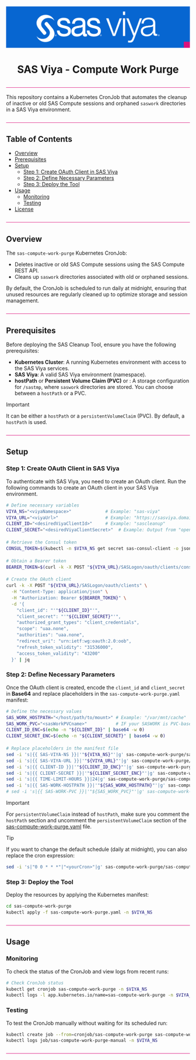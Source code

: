 <div align="center">

![SAS Viya](/.design/sasviya.png)

# **SAS Viya - Compute Work Purge**

</div>

![Divider](/.design/divider.png)

This repository contains a Kubernetes CronJob that automates the cleanup of inactive or old SAS Compute sessions and orphaned `saswork` directories in a SAS Viya environment.

![Divider](/.design/divider.png)

## Table of Contents

- [Overview](#overview)
- [Prerequisites](#prerequisites)
- [Setup](#setup)
  - [Step 1: Create OAuth Client in SAS Viya](#step-1-create-oauth-client-in-sas-viya)
  - [Step 2: Define Necessary Parameters](#step-2-define-necessary-parameters)
  - [Step 3: Deploy the Tool](#step-3-deploy-the-tool)
- [Usage](#usage)
  - [Monitoring](#monitoring)
  - [Testing](#testing)
- [License](#license)

![Divider](/.design/divider.png)

## Overview

The `sas-compute-work-purge` Kubernetes CronJob:

- Deletes inactive or old SAS Compute sessions using the SAS Compute REST API.
- Cleans up `saswork` directories associated with old or orphaned sessions.

By default, the CronJob is scheduled to run daily at midnight, ensuring that unused resources are regularly cleaned up to optimize storage and session management.

![Divider](/.design/divider.png)

## Prerequisites

Before deploying the SAS Cleanup Tool, ensure you have the following prerequisites:

- **Kubernetes Cluster**: A running Kubernetes environment with access to the SAS Viya services.
- **SAS Viya**: A valid SAS Viya environment (namespace).
- **hostPath** or **Persistent Volume Claim (PVC)** or : A storage configuration for `/sastmp`, where `saswork` directories are stored. You can choose between a `hostPath` or a PVC.

> [!IMPORTANT]
> It can be either a `hostPath` or a `persistentVolumeClaim` (PVC). By default, a `hostPath` is used.

![Divider](/.design/divider.png)

## Setup

### Step 1: Create OAuth Client in SAS Viya

To authenticate with SAS Viya, you need to create an OAuth client. Run the following commands to create an OAuth client in your SAS Viya environment.

```sh
# Define necessary variables
VIYA_NS="<viyaNamespace>"             # Example: "sas-viya"
VIYA_URL="<viyaUrl>"                  # Example: "https://sasviya.domain.com"
CLIENT_ID="<desiredViyaClientId>"     # Example: "sascleanup"
CLIENT_SECRET="<desiredViyaClientSecret>"  # Example: Output from "openssl rand -hex 32"

# Retrieve the Consul token
CONSUL_TOKEN=$(kubectl -n $VIYA_NS get secret sas-consul-client -o jsonpath='{.data.CONSUL_TOKEN}' | base64 -d)

# Obtain a Bearer token
BEARER_TOKEN=$(curl -k -X POST "${VIYA_URL}/SASLogon/oauth/clients/consul?callback=false&serviceId=sas.cli" -H "X-Consul-Token: $CONSUL_TOKEN" | jq -r '.access_token')

# Create the OAuth client
curl -k -X POST "${VIYA_URL}/SASLogon/oauth/clients" \
  -H "Content-Type: application/json" \
  -H "Authorization: Bearer ${BEARER_TOKEN}" \
  -d '{
    "client_id": "'"${CLIENT_ID}"'", 
    "client_secret": "'"${CLIENT_SECRET}"'",
    "authorized_grant_types": "client_credentials",
    "scope": "uaa.none",
    "authorities": "uaa.none",
    "redirect_uri": "urn:ietf:wg:oauth:2.0:oob",
    "refresh_token_validity": "31536000",
    "access_token_validity": "43200"
  }' | jq
```

### Step 2: Define Necessary Parameters

Once the OAuth client is created, encode the `client_id` and `client_secret` in **Base64** and replace placeholders in the `sas-compute-work-purge.yaml` manifest:

```sh
# Define the necessary values
SAS_WORK_HOSTPATH="</host/path/to/mount>" # Example: "/var/mnt/cache"
SAS_WORK_PVC="<sasWorkPVCname>"           # IF your SASWORK is PVC-based instead. Example: sas-work
CLIENT_ID_ENC=$(echo -n "${CLIENT_ID}" | base64 -w 0)
CLIENT_SECRET_ENC=$(echo -n "${CLIENT_SECRET}" | base64 -w 0)

# Replace placeholders in the manifest file
sed -i 's|{{ SAS-VIYA-NS }}|'"${VIYA_NS}"'|g' sas-compute-work-purge/sas-compute-work-purge.yaml
sed -i 's|{{ SAS-VIYA-URL }}|'"${VIYA_URL}"'|g' sas-compute-work-purge/sas-compute-work-purge.yaml
sed -i 's|{{ CLIENT-ID }}|'"${CLIENT_ID_ENC}"'|g' sas-compute-work-purge/sas-compute-work-purge.yaml
sed -i 's|{{ CLIENT-SECRET }}|'"${CLIENT_SECRET_ENC}"'|g' sas-compute-work-purge/sas-compute-work-purge.yaml
sed -i 's|{{ TIME-LIMIT-HOURS }}|24|g' sas-compute-work-purge/sas-compute-work-purge.yaml
sed -i 's|{{ SAS-WORK-HOSTPATH }}|'"${SAS_WORK_HOSTPATH}"'|g' sas-compute-work-purge/sas-compute-work-purge.yaml
# sed -i 's|{{ SAS-WORK-PVC }}|'"${SAS_WORK_PVC}"'|g' sas-compute-work-purge/sas-compute-work-purge.yaml ## IF your SASWORK is PVC-based instead.
```

> [!IMPORTANT]
> For `persistentVolumeClaim` instead of `hostPath`, make sure you comment the `hostPath` section and uncomment the `persistentVolumeClaim` section of the [sas-compute-work-purge.yaml](sas-compute-work-purge.yaml) file.

> [!TIP]
> If you want to change the default schedule (daily at midnight), you can also replace the cron expression:
> ```sh
> sed -i 's|"0 0 * * *"|"<yourCron>"|g' sas-compute-work-purge/sas-compute-work-purge.yaml
> ```

### Step 3: Deploy the Tool

Deploy the resources by applying the Kubernetes manifest:

```sh
cd sas-compute-work-purge
kubectl apply -f sas-compute-work-purge.yaml -n $VIYA_NS
```

![Divider](/.design/divider.png)

## Usage

### Monitoring

To check the status of the CronJob and view logs from recent runs:

```sh
# Check CronJob status
kubectl get cronjob sas-compute-work-purge -n $VIYA_NS
kubectl logs -l app.kubernetes.io/name=sas-compute-work-purge -n $VIYA_NS
```

### Testing

To test the CronJob manually without waiting for its scheduled run:

```sh
kubectl create job --from=cronjob/sas-compute-work-purge sas-compute-work-purge-manual -n $VIYA_NS
kubectl logs job/sas-compute-work-purge-manual -n $VIYA_NS
```

![Divider](/.design/divider.png)
